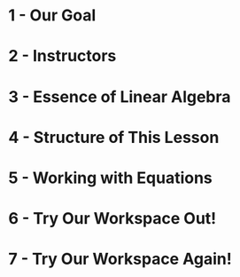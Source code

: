 # 1 - Our Goal


# 2 - Instructors


# 3 - Essence of Linear Algebra


# 4 - Structure of This Lesson


# 5 - Working with Equations


# 6 - Try Our Workspace Out!


# 7 - Try Our Workspace Again!
